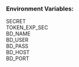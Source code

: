 ### Environment Variables:

SECRET   
TOKEN_EXP_SEC   
BD_NAME   
BD_USER   
BD_PASS   
BD_HOST   
BD_PORT   
